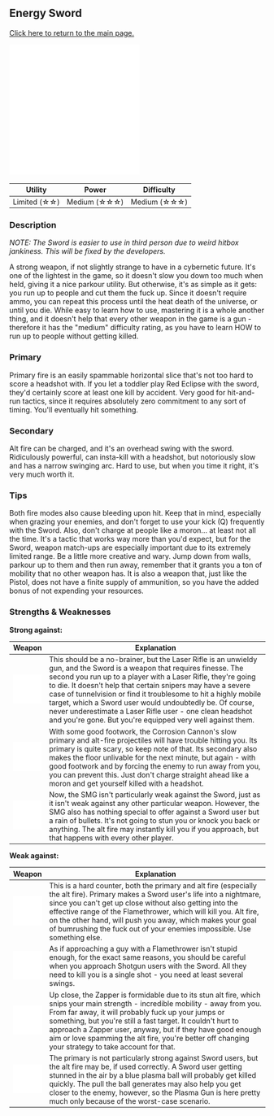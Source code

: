 ## Energy Sword

[Click here to return to the main page.](Weapons-Guide.md)

<img src="../images/weapons/sword.png" width="256px"/>

| Utility | Power | Difficulty |
|---------------|---------------|----------------|
| Limited (☆☆) | Medium  (☆☆☆) | Medium  (☆☆☆) |

### Description

*NOTE: The Sword is easier to use in third person due to weird hitbox jankiness. This will be fixed by the developers.*

A strong weapon, if not slightly strange to have in a cybernetic future. It's one of the lightest in the game, so it doesn't slow you down too much when held, giving it a nice parkour utility. But otherwise, it's as simple as it gets: you run up to people and cut them the fuck up. Since it doesn't require ammo, you can repeat this process until the heat death of the universe, or until you die. While easy to learn how to use, mastering it is a whole another thing, and it doesn't help that every other weapon in the game is a gun - therefore it has the "medium" difficulty rating, as you have to learn HOW to run up to people without getting killed.

### Primary

Primary fire is an easily spammable horizontal slice that's not too hard to score a headshot with. If you let a toddler play Red Eclipse with the sword, they'd certainly score at least one kill by accident. Very good for hit-and-run tactics, since it requires absolutely zero commitment to any sort of timing. You'll eventually hit something.

### Secondary

Alt fire can be charged, and it's an overhead swing with the sword. Ridiculously powerful, can insta-kill with a headshot, but notoriously slow and has a narrow swinging arc. Hard to use, but when you time it right, it's very much worth it.

### Tips

Both fire modes also cause bleeding upon hit. Keep that in mind, especially when grazing your enemies, and don't forget to use your kick (Q) frequently with the Sword. Also, don't charge at people like a moron... at least not all the time. It's a tactic that works way more than you'd expect, but for the Sword, weapon match-ups are especially important due to its extremely limited range. Be a little more creative and wary. Jump down from walls, parkour up to them and then run away,  remember that it grants you a ton of mobility that no other weapon has. It is also a weapon that, just like the Pistol, does not have a finite supply of ammunition, so you have the added bonus of not expending your resources.

### Strengths & Weaknesses

**Strong against:**

| Weapon | Explanation |
| :----: | ----------- |
| <img src="../images/weapons/rifle.png" width="64px"/> | This should be a no-brainer, but the Laser Rifle is an unwieldy gun, and the Sword is a weapon that requires finesse. The second you run up to a player with a Laser Rifle, they're going to die. It doesn't help that certain snipers may have a severe case of tunnelvision or find it troublesome to hit a highly mobile target, which a Sword user would undoubtedly be. Of course, never underestimate a Laser Rifle user - one clean headshot and you're gone. But you're equipped very well against them. |
| <img src="../images/weapons/corroder.png" width="64px"/> | With some good footwork, the Corrosion Cannon's slow primary and alt-fire projectiles will have trouble hitting you. Its primary is quite scary, so keep note of that. Its secondary also makes the floor unlivable for the next minute, but again - with good footwork and by forcing the enemy to run away from you, you can prevent this. Just don't charge straight ahead like a moron and get yourself killed with a headshot. |
| <img src="../images/weapons/smg.png" width="64px"/> | Now, the SMG isn't particularly weak against the Sword, just as it isn't weak against any other particular weapon. However, the SMG also has nothing special to offer against a Sword user but a rain of bullets. It's not going to stun you or knock you back or anything. The alt fire may instantly kill you if you approach, but that happens with every other player. |

**Weak against:**

| Weapon | Explanation |
| :----: | ----------- |
| <img src="../images/weapons/flamer.png" width="64px"/> | This is a hard counter, both the primary and alt fire (especially the alt fire). Primary makes a Sword user's life into a nightmare, since you can't get up close without also getting into the effective range of the Flamethrower, which will kill you. Alt fire, on the other hand, will push you away, which makes your goal of bumrushing the fuck out of your enemies impossible. Use something else. |
| <img src="../images/weapons/shotgun.png" width="64px"/> | As if approaching a guy with a Flamethrower isn't stupid enough, for the exact same reasons, you should be careful when you approach Shotgun users with the Sword. All they need to kill you is a single shot - you need at least several swings. |
| <img src="../images/weapons/zapper.png" width="64px"/> | Up close, the Zapper is formidable due to its stun alt fire, which snips your main strength - incredible mobility - away from you. From far away, it will probably fuck up your jumps or something, but you're still a fast target. It couldn't hurt to approach a Zapper user, anyway, but if they have good enough aim or love spamming the alt fire, you're better off changing your strategy to take account for that. |
| <img src="../images/weapons/plasma.png" width="64px"/> | The primary is not particularly strong against Sword users, but the alt fire may be, if used correctly. A Sword user getting stunned in the air by a blue plasma ball will probably get killed quickly. The pull the ball generates may also help you get closer to the enemy, however, so the Plasma Gun is here pretty much only because of the worst-case scenario. |
